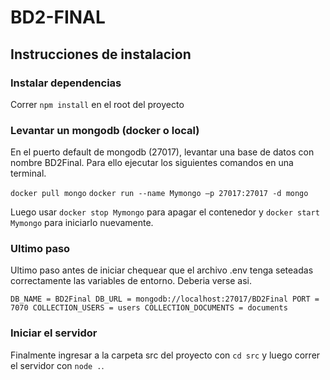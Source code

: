 # BD2-FINAL

## Instrucciones de instalacion

### Instalar dependencias
Correr `npm install` en el root del proyecto

### Levantar un mongodb (docker o local)

En el puerto default de mongodb (27017), levantar una base de datos con nombre BD2Final. Para ello ejecutar los siguientes comandos en una terminal.

`docker pull mongo`
`docker run --name Mymongo –p 27017:27017 -d mongo`

Luego usar `docker stop Mymongo` para apagar el contenedor y `docker start Mymongo` para iniciarlo nuevamente.

### Ultimo paso
Ultimo paso antes de iniciar chequear que el archivo .env tenga seteadas correctamente las variables de entorno. Deberia verse asi.

`DB_NAME = BD2Final
DB_URL = mongodb://localhost:27017/BD2Final
PORT = 7070
COLLECTION_USERS = users
COLLECTION_DOCUMENTS = documents`

### Iniciar el servidor
Finalmente ingresar a la carpeta src del proyecto con `cd src` y luego correr el servidor con `node .`.
